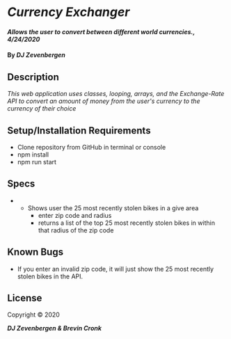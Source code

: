 # _Currency Exchanger_

#### _Allows the user to convert between different world currencies., 4/24/2020_

#### By _**DJ Zevenbergen**_

## Description

_This web application uses classes, looping, arrays, and the Exchange-Rate API to convert an amount of money from the user's currency to the currency of their choice_

## Setup/Installation Requirements

* Clone repository from GitHub in terminal or console
* npm install
* npm run start


## Specs

* - Shows user the 25 most recently stolen bikes in a give area 
    * enter zip code and radius
    * returns a list of the top 25 most recently stolen bikes in within that radius of the zip code
    

## Known Bugs
* If you enter an invalid zip code, it will just show the 25 most recently stolen bikes in the API.

## License

Copyright © 2020

**_DJ Zevenbergen & Brevin Cronk_**
